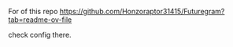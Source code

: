 For of this repo https://github.com/Honzoraptor31415/Futuregram?tab=readme-ov-file

check config there.
